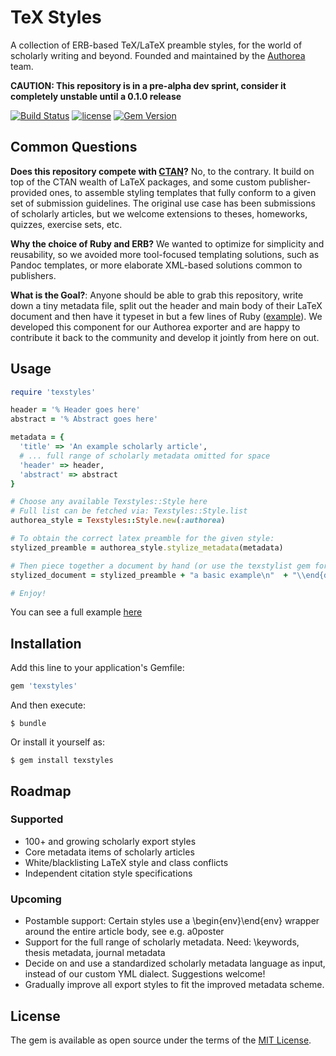# TeX Styles

A collection of ERB-based TeX/LaTeX preamble styles, for the world of scholarly writing and beyond. Founded and maintained by the [Authorea](www.authorea.com) team.

**CAUTION: This repository is in a pre-alpha dev sprint, consider it completely unstable until a 0.1.0 release**

[![Build Status](https://secure.travis-ci.org/Authorea/texstyles.png?branch=master)](https://travis-ci.org/Authorea/texstyles)
[![license](http://img.shields.io/badge/license-MIT-blue.svg)](https://raw.githubusercontent.com/authorea/texstyles/master/LICENSE)
[![Gem Version](https://badge.fury.io/rb/texstyles.svg)](https://badge.fury.io/rb/texstyles)

## Common Questions

**Does this repository compete with [CTAN](www.ctan.org)?** No, to the contrary. It build on top of the CTAN wealth of LaTeX packages, and some custom publisher-provided ones, to assemble styling templates that fully conform to a given set of submission guidelines. The original use case has been submissions of scholarly articles, but we welcome extensions to theses, homeworks, quizzes, exercise sets, etc.

**Why the choice of Ruby and ERB?** We wanted to optimize for simplicity and reusability, so we avoided more tool-focused templating solutions, such as Pandoc templates, or more elaborate XML-based solutions common to publishers.

**What is the Goal?**: Anyone should be able to grab this repository, write down a tiny metadata file, split out the header and main body of their LaTeX document and then have it typeset in but a few lines of Ruby ([example](https://github.com/Authorea/texstyles/blob/master/examples/example_stylize.rb)). We developed this component for our Authorea exporter and are happy to contribute it back to the community and develop it jointly from here on out.

## Usage

```ruby
require 'texstyles'

header = '% Header goes here'
abstract = '% Abstract goes here'

metadata = {
  'title' => 'An example scholarly article',
  # ... full range of scholarly metadata omitted for space
  'header' => header,
  'abstract' => abstract
}

# Choose any available Texstyles::Style here
# Full list can be fetched via: Texstyles::Style.list
authorea_style = Texstyles::Style.new(:authorea)

# To obtain the correct latex preamble for the given style:
stylized_preamble = authorea_style.stylize_metadata(metadata)

# Then piece together a document by hand (or use the texstylist gem for further automation)
stylized_document = stylized_preamble + "a basic example\n"  + "\\end{document}"

# Enjoy!
```

You can see a full example [here](https://github.com/Authorea/texstyles/blob/master/examples/example_stylize.rb)

## Installation

Add this line to your application's Gemfile:

```ruby
gem 'texstyles'
```

And then execute:

    $ bundle

Or install it yourself as:

    $ gem install texstyles

## Roadmap

### Supported
 * 100+ and growing scholarly export styles
 * Core metadata items of scholarly articles
 * White/blacklisting LaTeX style and class conflicts
 * Independent citation style specifications

### Upcoming
 * Postamble support: Certain styles use a \begin{env}\end{env} wrapper around the entire article body, see e.g. a0poster
 * Support for the full range of scholarly metadata. Need: \keywords, thesis metadata, journal metadata
 * Decide on and use a standardized scholarly metadata language as input, instead of our custom YML dialect. Suggestions welcome!
 * Gradually improve all export styles to fit the improved metadata scheme.

## License

The gem is available as open source under the terms of the [MIT License](http://opensource.org/licenses/MIT).
